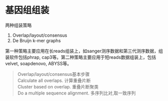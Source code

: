 # 基因组组装
两种组装策略  
   1. Overlap/layout/consensus
   2. De Bruijn k-mer graphs  

第一种策略主要应用在长reads组装上，如sanger测序数据和第三代测序数据，组装软件包括phrap, cap3等。第二种策略主要应用于短reads数据组装上，包括velvet, soapdenovo, ABYSS等。      
> Overlap/layout/consensus基本步骤  
> Calculate all overlaps. 计算重叠片断  
> Cluster based on overlap. 重叠片断聚类  
> Do a multiple sequence alignment. 多序列比对,取一致序列  

